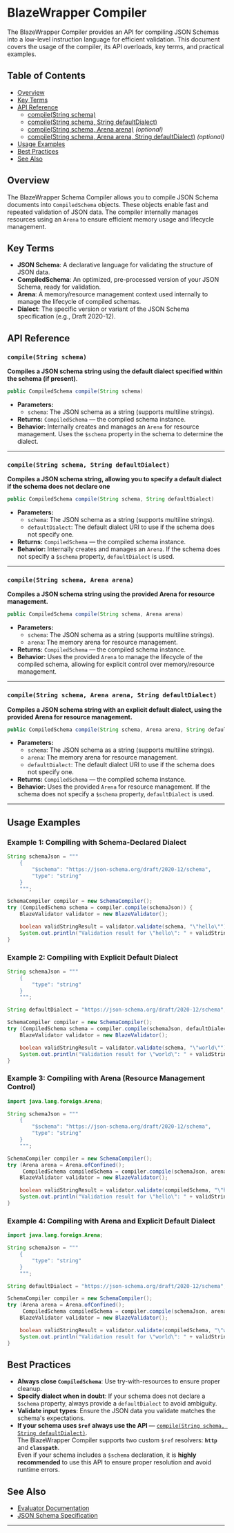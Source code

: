 # BlazeWrapper Compiler

The BlazeWrapper Compiler provides an API for compiling JSON Schemas into a low-level instruction language for efficient validation. This document covers the usage of the compiler, its API overloads, key terms, and practical examples.

## Table of Contents

- [Overview](#overview)
- [Key Terms](#key-terms)
- [API Reference](#api-reference)
  - [compile(String schema)](#compilestring-schema)
  - [compile(String schema, String defaultDialect)](#compilestring-schema-string-defaultdialect)
  - [compile(String schema, Arena arena)](#compilestring-schema-arena) *(optional)*
  - [compile(String schema, Arena arena, String defaultDialect)](#compilestring-schema-arena-string-defaultdialect) *(optional)*
- [Usage Examples](#usage-examples)
- [Best Practices](#best-practices) 
- [See Also](#see-also)

## Overview

The BlazeWrapper Schema Compiler allows you to compile JSON Schema documents into ```CompiledSchema``` objects. These objects enable fast and repeated validation of JSON data. The compiler internally manages resources using an ```Arena``` to ensure efficient memory usage and lifecycle management.

## Key Terms

- **JSON Schema**: A declarative language for validating the structure of JSON data.
- **CompiledSchema**: An optimized, pre-processed version of your JSON Schema, ready for validation.
- **Arena**: A memory/resource management context used internally to manage the lifecycle of compiled schemas.
- **Dialect**: The specific version or variant of the JSON Schema specification (e.g., Draft 2020-12).

## API Reference

### `compile(String schema)`

**Compiles a JSON schema string using the default dialect specified within the schema (if present)**.
```java
public CompiledSchema compile(String schema)
```
- **Parameters:**
  - `schema`: The JSON schema as a string (supports multiline strings).
- **Returns:** `CompiledSchema` — the compiled schema instance.
- **Behavior:** Internally creates and manages an `Arena` for resource management. Uses the `$schema` property in the schema to determine the dialect.

---

### `compile(String schema, String defaultDialect)`

**Compiles a JSON schema string, allowing you to specify a default dialect if the schema does not declare one**
```java
public CompiledSchema compile(String schema, String defaultDialect)
```
- **Parameters:**
  - `schema`: The JSON schema as a string (supports multiline strings).
  - `defaultDialect`: The default dialect URI to use if the schema does not specify one.
- **Returns:** `CompiledSchema` — the compiled schema instance.
- **Behavior:** Internally creates and manages an `Arena`. If the schema does not specify a `$schema` property, `defaultDialect` is used.

---
<a name="compilestring-schema-arena"></a>
### `compile(String schema, Arena arena)`

**Compiles a JSON schema string using the provided Arena for resource management.**
```java
public CompiledSchema compile(String schema, Arena arena)
```
- **Parameters:**
  - `schema`: The JSON schema as a string (supports multiline strings).
  - `arena`: The memory arena for resource management.
- **Returns:** `CompiledSchema` — the compiled schema instance.
- **Behavior:** Uses the provided `Arena` to manage the lifecycle of the compiled schema, allowing for explicit control over memory/resource management.

---
<a name="compilestring-schema-arena-string-defaultdialect"></a>
### `compile(String schema, Arena arena, String defaultDialect)`

**Compiles a JSON schema string with an explicit default dialect, using the provided Arena for resource management.**
```java
public CompiledSchema compile(String schema, Arena arena, String defaultDialect)
```
- **Parameters:**
  - `schema`: The JSON schema as a string (supports multiline strings).
  - `arena`: The memory arena for resource management.
  - `defaultDialect`: The default dialect URI to use if the schema does not specify one.
- **Returns:** `CompiledSchema` — the compiled schema instance.
- **Behavior:** Uses the provided `Arena` for resource management. If the schema does not specify a `$schema` property, `defaultDialect` is used.

---
## Usage Examples

### Example 1: Compiling with Schema-Declared Dialect
```java
String schemaJson = """
    {
        "$schema": "https://json-schema.org/draft/2020-12/schema",
        "type": "string"
    }
    """;

SchemaCompiler compiler = new SchemaCompiler();
try (CompiledSchema schema = compiler.compile(schemaJson)) {
    BlazeValidator validator = new BlazeValidator();

    boolean validStringResult = validator.validate(schema, "\"hello\"");
    System.out.println("Validation result for \"hello\": " + validStringResult);
}
```
### Example 2: Compiling with Explicit Default Dialect
```java
String schemaJson = """
    {
        "type": "string"
    }
    """;

String defaultDialect = "https://json-schema.org/draft/2020-12/schema";

SchemaCompiler compiler = new SchemaCompiler();
try (CompiledSchema schema = compiler.compile(schemaJson, defaultDialect)) {
    BlazeValidator validator = new BlazeValidator();

    boolean validStringResult = validator.validate(schema, "\"world\"");
    System.out.println("Validation result for \"world\": " + validStringResult);
}
```

### Example 3: Compiling with Arena (Resource Management Control)
```java
import java.lang.foreign.Arena;

String schemaJson = """
    {
        "$schema": "https://json-schema.org/draft/2020-12/schema",
        "type": "string"
    }
    """;

SchemaCompiler compiler = new SchemaCompiler();
try (Arena arena = Arena.ofConfined();
     CompiledSchema compiledSchema = compiler.compile(schemaJson, arena)) {
    BlazeValidator validator = new BlazeValidator();

    boolean validStringResult = validator.validate(compiledSchema, "\"hello\"");
    System.out.println("Validation result for \"hello\": " + validStringResult);
}
```


### Example 4: Compiling with Arena and Explicit Default Dialect
```java
import java.lang.foreign.Arena;

String schemaJson = """
    {
        "type": "string"
    }
    """;

String defaultDialect = "https://json-schema.org/draft/2020-12/schema";

SchemaCompiler compiler = new SchemaCompiler();
try (Arena arena = Arena.ofConfined();
     CompiledSchema compiledSchema = compiler.compile(schemaJson, arena, defaultDialect)) {
    BlazeValidator validator = new BlazeValidator();

    boolean validStringResult = validator.validate(compiledSchema, "\"world\"");
    System.out.println("Validation result for \"world\": " + validStringResult);
}
```

## Best Practices

- **Always close `CompiledSchema`**: Use try-with-resources to ensure proper cleanup.
- **Specify dialect when in doubt**: If your schema does not declare a `$schema` property, always provide a `defaultDialect` to avoid ambiguity.
- **Validate input types**: Ensure the JSON data you validate matches the schema's expectations.
- **If your schema uses `$ref` always use the API —** [`compile(String schema, String defaultDialect)`](#compilestring-schema-string-defaultdialect).  
  The BlazeWrapper Compiler supports two custom `$ref` resolvers: **`http`** and **`classpath`**.  
  Even if your schema includes a `$schema` declaration, it is **highly recommended** to use this API to ensure proper resolution and avoid runtime errors.

## See Also

- [Evaluator Documentation](./Validator.md)
- [JSON Schema Specification](https://json-schema.org/specification.html)

---

